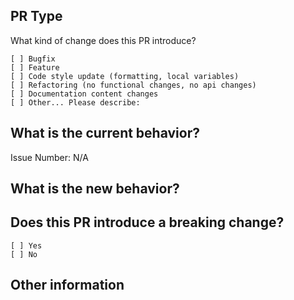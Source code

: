 ## PR Type
What kind of change does this PR introduce?

<!-- Please check the one that applies to this PR using "x". -->
```
[ ] Bugfix
[ ] Feature
[ ] Code style update (formatting, local variables)
[ ] Refactoring (no functional changes, no api changes)
[ ] Documentation content changes
[ ] Other... Please describe:
```

## What is the current behavior?
<!-- Please describe the current behavior that you are modifying, or link to a relevant issue. -->

Issue Number: N/A


## What is the new behavior?
<!-- Describe how the issue manifests. -->

## Does this PR introduce a breaking change?
```
[ ] Yes
[ ] No
```

<!-- If this PR contains a breaking change, please describe the impact and migration path for existing applications below. -->


## Other information